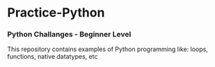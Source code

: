 # Practice-Python
### Python Challanges - Beginner Level

This repository contains examples of Python programming like: loops, functions, native datatypes, etc

 
